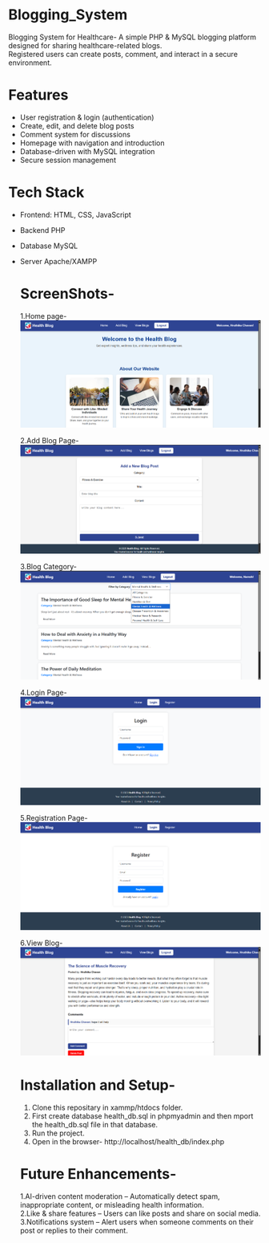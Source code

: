 # Blogging_System

Blogging System for Healthcare-
A simple PHP & MySQL blogging platform designed for sharing healthcare-related blogs.  
Registered users can create posts, comment, and interact in a secure environment. 

 # Features  
- User registration & login (authentication)  
- Create, edit, and delete blog posts  
- Comment system for discussions  
- Homepage with navigation and introduction  
- Database-driven with MySQL integration  
- Secure session management

# Tech Stack  
- Frontend: HTML, CSS, JavaScript  
- Backend PHP  
- Database MySQL  
- Server Apache/XAMPP

  # ScreenShots-

  1.Home page- ![Homepage](assets/home_page.png)

  2.Add Blog Page- ![Add Blog](assets/add_blog.png)

  3.Blog Category- ![Blog Category](assets/blog_category.png)

  4.Login Page- ![Login Page](assets/login.png)

  5.Registration Page- ![register Page](assets/register.png)

  6.View Blog- ![view blog](assets/view_blog.png)

  # Installation and Setup-
  1. Clone this repositary in xammp/htdocs folder.
  2. First create database health_db.sql in phpmyadmin and then mport the health_db.sql file in that database.
  3. Run the project.
  4. Open in the browser- http://localhost/health_db/index.php

  # Future Enhancements-  
  1.AI-driven content moderation – Automatically detect spam, inappropriate content, or misleading health information.   
  2.Like & share features – Users can like posts and share on social media.   
  3.Notifications system – Alert users when someone comments on their post or replies to their comment. 
  

  

